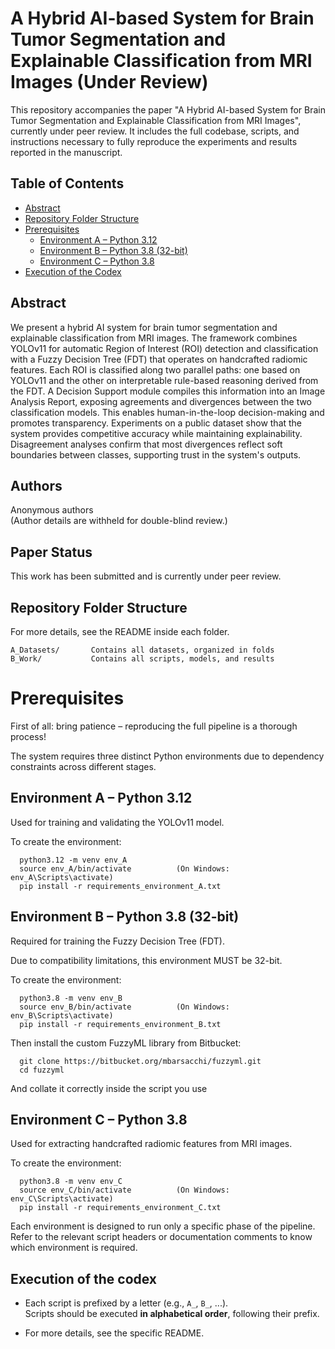 # A Hybrid AI-based System for Brain Tumor Segmentation and Explainable Classification from MRI Images (Under Review)

This repository accompanies the paper "A Hybrid AI-based System for Brain Tumor Segmentation and Explainable Classification from MRI Images", currently under peer review. It includes the full codebase, scripts, and instructions necessary to fully reproduce the experiments and results reported in the manuscript.

## Table of Contents

- [Abstract](#abstract)
- [Repository Folder Structure](#repository-folder-structure)
- [Prerequisites](#prerequisites)
  - [Environment A – Python 3.12](#environment-a--python-312)
  - [Environment B – Python 3.8 (32-bit)](#environment-b--python-38-32-bit)
  - [Environment C – Python 3.8](#environment-c--python-38)
- [Execution of the Codex](#execution-of-the-codex)


## Abstract

We present a hybrid AI system for brain tumor segmentation and explainable classification from MRI images. The framework combines YOLOv11 for automatic Region of Interest (ROI) detection and classification with a Fuzzy Decision Tree (FDT) that operates on handcrafted radiomic features. Each ROI is classified along two parallel paths: one based on YOLOv11 and the other on interpretable rule-based reasoning derived from the FDT. A Decision Support module compiles this information into an Image Analysis Report, exposing agreements and divergences between the two classification models. This enables human-in-the-loop decision-making and promotes transparency. Experiments on a public dataset show that the system provides competitive accuracy while maintaining explainability. Disagreement analyses confirm that most divergences reflect soft boundaries between classes, supporting trust in the system's outputs.

## Authors

Anonymous authors  
(Author details are withheld for double-blind review.)

## Paper Status

This work has been submitted and is currently under peer review.

## Repository Folder Structure

For more details, see the README inside each folder.

```text
A_Datasets/       Contains all datasets, organized in folds  
B_Work/           Contains all scripts, models, and results
```

Prerequisites
=============

First of all: bring patience – reproducing the full pipeline is a thorough process!

The system requires three distinct Python environments due to dependency constraints across different stages.


Environment A – Python 3.12
---------------------------

Used for training and validating the YOLOv11 model.

To create the environment:
```text
  python3.12 -m venv env_A
  source env_A/bin/activate          (On Windows: env_A\Scripts\activate)
  pip install -r requirements_environment_A.txt
```

Environment B – Python 3.8 (32-bit)
-----------------------------------

Required for training the Fuzzy Decision Tree (FDT).

Due to compatibility limitations, this environment MUST be 32-bit.

To create the environment:
```text
  python3.8 -m venv env_B
  source env_B/bin/activate          (On Windows: env_B\Scripts\activate)
  pip install -r requirements_environment_B.txt
```
Then install the custom FuzzyML library from Bitbucket:
```text
  git clone https://bitbucket.org/mbarsacchi/fuzzyml.git
  cd fuzzyml
```
And collate it correctly inside the script you use


Environment C – Python 3.8
-----------------------------------

Used for extracting handcrafted radiomic features from MRI images.

To create the environment:
```text
  python3.8 -m venv env_C
  source env_C/bin/activate          (On Windows: env_C\Scripts\activate)
  pip install -r requirements_environment_C.txt
```

Each environment is designed to run only a specific phase of the pipeline.
Refer to the relevant script headers or documentation comments to know
which environment is required.

## Execution of the codex
- Each script is prefixed by a letter (e.g., `A_`, `B_`, ...).  
  Scripts should be executed **in alphabetical order**, following their prefix.

- For more details, see the specific README.  